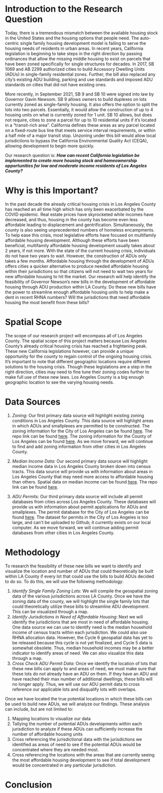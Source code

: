# Introduction to the Research Question
Today, there is a tremendous mismatch between the available housing stock in the United States and the housing options that people need. The auto-centric single family housing development model is failing to serve the housing needs of residents in urban areas. In recent years, California legislation is beginning to take steps in the right direction by passing ordinances that allow the missing middle housing to exist on parcels that have been zoned specifically for single structures for decades. In 2017, SB 1069 and AB 2299 authorized cities to build Accessory Dwelling Units (ADUs) in single-family residential zones. Further, the bill also replaced any city’s existing ADU building, parking and use standards and imposed ADU standards on cities that did not have existing ones.

More recently, in September 2021, SB 9 and SB 10 were signed into law by Governor Gavin Newsom. SB 9 allows owners to build duplexes on lots currently zoned as single-family housing. It also offers the option to split the lots into two parcels. Essentially, it would allow the construction of up to 4 housing units on what is currently zoned for 1 unit. SB 10 allows, but does not require, cities to zone a parcel for up to 10 residential units if it’s located in a “transit-rich area”. California defines these areas as any parcel located on a fixed-route bus line that meets service interval requirements, or within a half mile of a major transit stop. Unzoning under this bill would allow local jurisdictions to bypass the California Environmental Quality Act (CEQA), allowing development to begin more quickly.

Our research question is: ***How can recent California legislation be implemented to create more housing stock and homeownership opportunities for low and moderate income residents of Los Angeles County?***

# Why is this Important?

In the past decade the already critical housing crisis in Los Angeles County has reached an all time high which has only been exacerbated by the COVID epidemic. Real estate prices have skyrocketed while incomes have decreased, and thus, housing in the county has become even less affordable leading to displacement and gentrification. Simultaneously, the county is also seeing unprecedented numbers of homeless encampments. To help ease this crisis, most legislative efforts have focused on multifamily affordable housing development. Although these efforts have been beneficial, multifamily affordable housing development usually takes about 2 years, if not more. With the state of the current housing crisis, individuals do not have two years to wait. However, the construction of ADUs only takes a few months. Affordable housing through the development of ADUs offers cities a quicker alternative to produce needed affordable housing within their jurisdictions so that citizens will not need to wait two years for new affordable housing to hit the market. Our research will help identify the feasibility of Governor Newson’s new bills in the development of affordable housing through ADU production within LA County. Do these new bills have the power to streamline enough affordable housing units to help make a dent in recent RHNA numbers? Will the jurisdictions that need affordable housing the most benefit from these bills? 

# Spatial Scope
The scope of our research project will encompass all of Los Angeles County. The spatial scope of this project matters because Los Angeles County’s already critical housing crisis has reached a frightening peak. These new California legislations however, can provide a unique opportunity for the county to regain control of the ongoing housing crisis. It’s important to note that different geographic locations require different solutions to the housing crisis. Though these legislations are a step in the right direction, cities may need to fine tune their zoning codes further to make full use of these new laws. Los Angeles County is a big enough geographic location to see the varying housing needs. 

# Data Sources

1. *Zoning:* Our first primary data source will highlight existing zoning conditions in Los Angeles County. This data source will highlight areas in which ADUs and smallplexes are permitted to be constructed. The zoning information for the City of Los Angeles can be found [here](https://geohub.lacity.org/datasets/zoning/explore?location=34.055956%2C-118.234564%2C12.90). The repo link can be found [here](https://github.com/trongk/206a-groupproject/blob/f6f006640de35eaee1a7a16d44059027a0cfc764/groupassignments/LA%20City%20Zoning.csv). The zoning information for the County of Los Angeles can be found [here](https://geohub.lacity.org/maps/labos::land-use-and-zoning/about). As we move forward, we will continue to find and add zoning information from other cities in Los Angeles County.

2. *Median Income Data:* Our second primary data source will highlight median income data in Los Angeles County broken down into census tracts. This data source will provide us with information about areas in Los Angeles County that may need more access to affordable housing than others. Spatial data on median income can be found [here](
https://censusreporter.org/data/map/?table=B19013&geo_ids=05000US06037,140|05000US06037&primary_geo_id=05000US06037). The repo link can be found [here](https://github.com/trongk/206a-groupproject/blob/58c0393bffd09acce48b9d3baf2134e280a193cc/groupassignments/LA%20County%20Median%20Income.zip). 

3. *ADU Permits:* Our third primary data source will include all permit databases from cities across Los Angeles County. These databases will provide us with information about permit applications for ADUs and smallplexes. The permit database for the City of Los Angeles can be found [here](https://data.lacity.org/City-Infrastructure-Service-Requests/Building-and-Safety-Permit-Information-Old/yv23-pmwf/data). The dataset for permits in the City of Los Angeles is too large, and can't be uploaded to Github; it currently exists on our local computer. As we move forward, we will continue adding permit databases from other cities in Los Angeles County. 


# Methodology

To research the feasibility of these new bills we want to identify and visualize the location and number of ADUs that could theoretically be built within LA County if every lot that could use the bills to build ADUs decided to do so. To do this, we will use the following methodology:

 1. *Identify Single Family Zoning Lots:* We will compile the geospatial zoning data of the various jurisdictions across LA County. Once we have the zoning data of the county, we will highlight the single family lots that could theoretically utilize these bills to streamline ADU development. This can be visualized through a map. 
2. *Identify Jurisdictions in Need of Affordable Housing:* Next we will identify the jurisdictions that are most in need of affordable housing. One data source we can use to identify need is the median household income of census tracts within each jurisdiction. We could also use RHNA allocation data. However, the Cycle 6 geospatial data has yet to be released because this cycle is not yet finalized, and Cycle 5 data is somewhat obsolete. Thus, median household incomes may be a better indicator to identify areas of need. We can also visualize this data through a map. 
3. *Cross Check ADU Permit Data:* Once we identify the location of lots that these new bills can apply to and areas of need, we must make sure that these lots do not already have an ADU on them. If they have an ADU and have reached their max number of additional dwellings, these bills will no longer apply. Thus, we will use our ADU permit data to cross reference our applicable lots and disqualify lots with overlaps. 

Once we have located the true potential locations in which these bills can be used to build new ADUs, we will analyze our findings. These analysis can include, but are not limited to:
1. Mapping locations to visualize our data 
2. Tallying the number of potential ADUs developments within each jurisdiction to analyze if these ADUs can sufficiently increase the number of affordable housing units 
3. Cross referencing the jurisdictional data with the jurisdictions we identified as areas of need to see if the potential ADUs would be concentrated where they are needed most.
4. Cross referencing the locations with the areas that are currently seeing the most affordable housing development to see if total development would be concentrated in any particular jurisdiction. 


# Conclusion 
